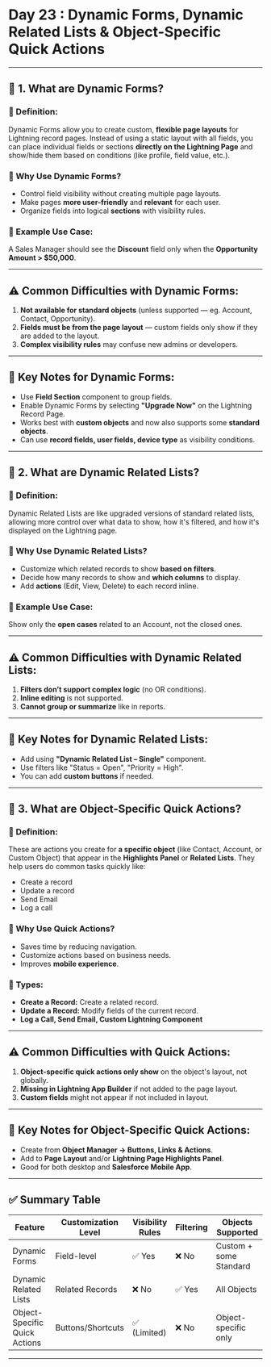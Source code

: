 #  Day 23 : Dynamic Forms, Dynamic Related Lists & Object-Specific Quick Actions

---

## 📌 1. What are Dynamic Forms?

### 🔹 Definition:
Dynamic Forms allow you to create custom, **flexible page layouts** for Lightning record pages. Instead of using a static layout with all fields, you can place individual fields or sections **directly on the Lightning Page** and show/hide them based on conditions (like profile, field value, etc.).

### 🧠 Why Use Dynamic Forms?
- Control field visibility without creating multiple page layouts.
- Make pages **more user-friendly** and **relevant** for each user.
- Organize fields into logical **sections** with visibility rules.

### 🧰 Example Use Case:
A Sales Manager should see the **Discount** field only when the **Opportunity Amount > $50,000**.

---

## ⚠️ Common Difficulties with Dynamic Forms:
1. **Not available for standard objects** (unless supported — eg. Account, Contact, Opportunity).
2. **Fields must be from the page layout** — custom fields only show if they are added to the layout.
3. **Complex visibility rules** may confuse new admins or developers.

---

## 📝 Key Notes for Dynamic Forms:
- Use **Field Section** component to group fields.
- Enable Dynamic Forms by selecting **"Upgrade Now"** on the Lightning Record Page.
- Works best with **custom objects** and now also supports some **standard objects**.
- Can use **record fields, user fields, device type** as visibility conditions.

---

## 📌 2. What are Dynamic Related Lists?

### 🔹 Definition:
Dynamic Related Lists are like upgraded versions of standard related lists, allowing more control over what data to show, how it's filtered, and how it's displayed on the Lightning page.

### 🧠 Why Use Dynamic Related Lists?
- Customize which related records to show **based on filters**.
- Decide how many records to show and **which columns** to display.
- Add **actions** (Edit, View, Delete) to each record inline.

### 🧰 Example Use Case:
Show only the **open cases** related to an Account, not the closed ones.

---

## ⚠️ Common Difficulties with Dynamic Related Lists:
1. **Filters don’t support complex logic** (no OR conditions).
2. **Inline editing** is not supported.
3. **Cannot group or summarize** like in reports.

---

## 📝 Key Notes for Dynamic Related Lists:
- Add using **"Dynamic Related List – Single"** component.
- Use filters like "Status = Open", "Priority = High".
- You can add **custom buttons** if needed.

---

## 📌 3. What are Object-Specific Quick Actions?

### 🔹 Definition:
These are actions you create for **a specific object** (like Contact, Account, or Custom Object) that appear in the **Highlights Panel** or **Related Lists**. They help users do common tasks quickly like:
- Create a record
- Update a record
- Send Email
- Log a call

### 🧠 Why Use Quick Actions?
- Saves time by reducing navigation.
- Customize actions based on business needs.
- Improves **mobile experience**.

### 🔧 Types:
- **Create a Record:** Create a related record.
- **Update a Record:** Modify fields of the current record.
- **Log a Call, Send Email, Custom Lightning Component**

---

## ⚠️ Common Difficulties with Quick Actions:
1. **Object-specific quick actions only show** on the object's layout, not globally.
2. **Missing in Lightning App Builder** if not added to the page layout.
3. **Custom fields** might not appear if not included in layout.

---

## 📝 Key Notes for Object-Specific Quick Actions:
- Create from **Object Manager → Buttons, Links & Actions**.
- Add to **Page Layout** and/or **Lightning Page Highlights Panel**.
- Good for both desktop and **Salesforce Mobile App**.

---

## ✅ Summary Table

| Feature                     | Customization Level | Visibility Rules | Filtering | Objects Supported         |
|----------------------------|---------------------|------------------|-----------|---------------------------|
| Dynamic Forms              | Field-level         | ✅ Yes           | ❌ No      | Custom + some Standard    |
| Dynamic Related Lists      | Related Records     | ❌ No            | ✅ Yes     | All Objects               |
| Object-Specific Quick Actions | Buttons/Shortcuts | ✅ (Limited)     | ❌ No      | Object-specific only      |

---
